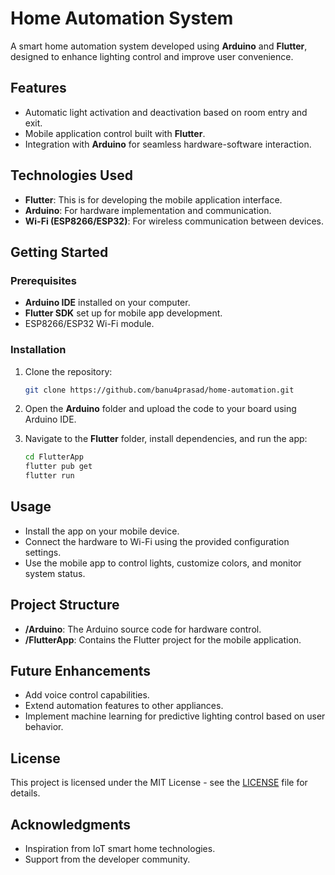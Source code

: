 # Home Automation System

A smart home automation system developed using **Arduino** and **Flutter**, designed to enhance lighting control and improve user convenience.

## Features
- Automatic light activation and deactivation based on room entry and exit.
- Mobile application control built with **Flutter**.
- Integration with **Arduino** for seamless hardware-software interaction.

## Technologies Used
- **Flutter**: This is for developing the mobile application interface.
- **Arduino**: For hardware implementation and communication.
- **Wi-Fi (ESP8266/ESP32)**: For wireless communication between devices.

## Getting Started

### Prerequisites
- **Arduino IDE** installed on your computer.
- **Flutter SDK** set up for mobile app development.
- ESP8266/ESP32 Wi-Fi module.

### Installation

1. Clone the repository:
   ```bash
   git clone https://github.com/banu4prasad/home-automation.git
   ```

2. Open the **Arduino** folder and upload the code to your board using Arduino IDE.

3. Navigate to the **Flutter** folder, install dependencies, and run the app:
   ```bash
   cd FlutterApp
   flutter pub get
   flutter run
   ```

## Usage
- Install the app on your mobile device.
- Connect the hardware to Wi-Fi using the provided configuration settings.
- Use the mobile app to control lights, customize colors, and monitor system status.

## Project Structure
- **/Arduino**: The Arduino source code for hardware control.
- **/FlutterApp**: Contains the Flutter project for the mobile application.

## Future Enhancements
- Add voice control capabilities.
- Extend automation features to other appliances.
- Implement machine learning for predictive lighting control based on user behavior.

## License
This project is licensed under the MIT License - see the [LICENSE](LICENSE) file for details.

## Acknowledgments
- Inspiration from IoT smart home technologies.
- Support from the developer community.
